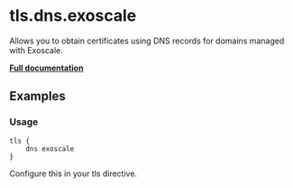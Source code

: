 # tls.dns.exoscale

Allows you to obtain certificates using DNS records for domains managed with Exoscale.

**[Full documentation](https://github.com/caddyserver/dnsproviders/blob/master/README.md)**

## Examples

### Usage

``` caddyfile
tls {
    dns exoscale
}
```

Configure this in your tls directive.
